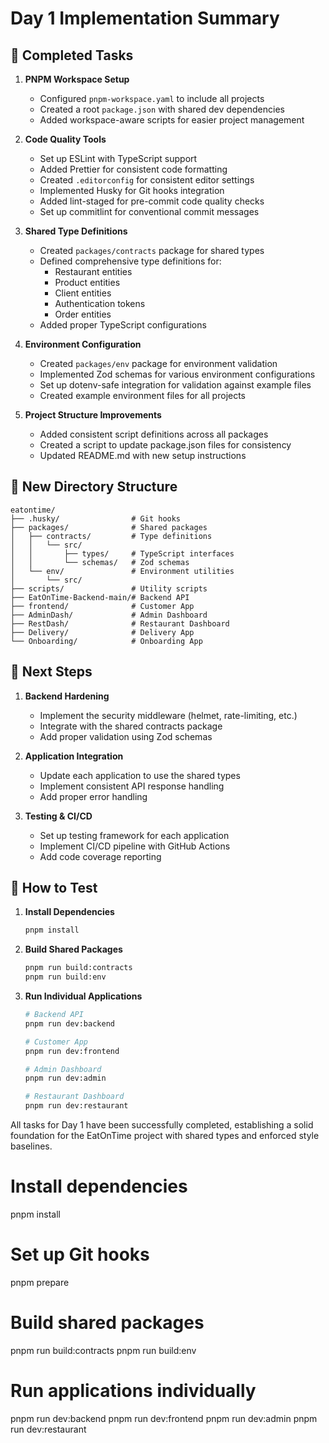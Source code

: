 # Day 1 Implementation Summary

## 🎯 Completed Tasks

1. **PNPM Workspace Setup**
   - Configured `pnpm-workspace.yaml` to include all projects
   - Created a root `package.json` with shared dev dependencies
   - Added workspace-aware scripts for easier project management

2. **Code Quality Tools**
   - Set up ESLint with TypeScript support
   - Added Prettier for consistent code formatting
   - Created `.editorconfig` for consistent editor settings
   - Implemented Husky for Git hooks integration
   - Added lint-staged for pre-commit code quality checks
   - Set up commitlint for conventional commit messages

3. **Shared Type Definitions**
   - Created `packages/contracts` package for shared types
   - Defined comprehensive type definitions for:
     - Restaurant entities
     - Product entities
     - Client entities
     - Authentication tokens
     - Order entities
   - Added proper TypeScript configurations

4. **Environment Configuration**
   - Created `packages/env` package for environment validation
   - Implemented Zod schemas for various environment configurations
   - Set up dotenv-safe integration for validation against example files
   - Created example environment files for all projects

5. **Project Structure Improvements**
   - Added consistent script definitions across all packages
   - Created a script to update package.json files for consistency
   - Updated README.md with new setup instructions

## 📁 New Directory Structure

```
eatontime/
├── .husky/                # Git hooks
├── packages/              # Shared packages
│   ├── contracts/         # Type definitions
│   │   └── src/
│   │       ├── types/     # TypeScript interfaces
│   │       └── schemas/   # Zod schemas
│   └── env/               # Environment utilities
│       └── src/
├── scripts/               # Utility scripts
├── EatOnTime-Backend-main/# Backend API
├── frontend/              # Customer App
├── AdminDash/             # Admin Dashboard
├── RestDash/              # Restaurant Dashboard
├── Delivery/              # Delivery App
└── Onboarding/            # Onboarding App
```

## 🚀 Next Steps

1. **Backend Hardening**
   - Implement the security middleware (helmet, rate-limiting, etc.)
   - Integrate with the shared contracts package
   - Add proper validation using Zod schemas

2. **Application Integration**
   - Update each application to use the shared types
   - Implement consistent API response handling
   - Add proper error handling

3. **Testing & CI/CD**
   - Set up testing framework for each application
   - Implement CI/CD pipeline with GitHub Actions
   - Add code coverage reporting

## 🧪 How to Test

1. **Install Dependencies**
   ```bash
   pnpm install
   ```

2. **Build Shared Packages**
   ```bash
   pnpm run build:contracts
   pnpm run build:env
   ```

3. **Run Individual Applications**
   ```bash
   # Backend API
   pnpm run dev:backend
   
   # Customer App
   pnpm run dev:frontend
   
   # Admin Dashboard
   pnpm run dev:admin
   
   # Restaurant Dashboard
   pnpm run dev:restaurant
   ```

All tasks for Day 1 have been successfully completed, establishing a solid foundation for the EatOnTime project with shared types and enforced style baselines.

# Install dependencies
pnpm install

# Set up Git hooks
pnpm prepare

# Build shared packages
pnpm run build:contracts
pnpm run build:env

# Run applications individually
pnpm run dev:backend
pnpm run dev:frontend
pnpm run dev:admin
pnpm run dev:restaurant